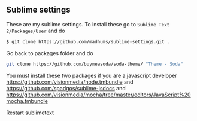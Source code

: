 ## Sublime settings

These are my sublime settings. To install these go to `Sublime Text
2/Packages/User` and do

```sh
$ git clone https://github.com/madhums/sublime-settings.git .
```

Go back to packages folder and do

```sh
git clone https://github.com/buymeasoda/soda-theme/ "Theme - Soda"
```

You must install these two packages if you are a javascript developer
https://github.com/visionmedia/node.tmbundle and https://github.com/spadgos/sublime-jsdocs and https://github.com/visionmedia/mocha/tree/master/editors/JavaScript%20mocha.tmbundle

Restart sublimetext
